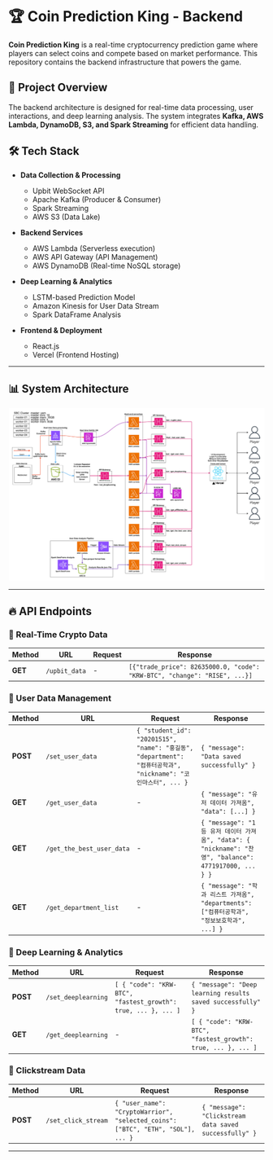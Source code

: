 # 🏆 Coin Prediction King - Backend

**Coin Prediction King** is a real-time cryptocurrency prediction game where players can select coins and compete based on market performance. This repository contains the backend infrastructure that powers the game.

## 📌 Project Overview

The backend architecture is designed for real-time data processing, user interactions, and deep learning analysis. The system integrates **Kafka, AWS Lambda, DynamoDB, S3, and Spark Streaming** for efficient data handling.

## 🛠️ Tech Stack

- **Data Collection & Processing**
  - Upbit WebSocket API
  - Apache Kafka (Producer & Consumer)
  - Spark Streaming
  - AWS S3 (Data Lake)
  
- **Backend Services**
  - AWS Lambda (Serverless execution)
  - AWS API Gateway (API Management)
  - AWS DynamoDB (Real-time NoSQL storage)
  
- **Deep Learning & Analytics**
  - LSTM-based Prediction Model
  - Amazon Kinesis for User Data Stream
  - Spark DataFrame Analysis

- **Frontend & Deployment**
  - React.js
  - Vercel (Frontend Hosting)

---

## 📊 System Architecture

![Architecture Diagram](CoinKing_DataPipeLine_Architecture.jpg)

---

## 🔥 API Endpoints

### 📌 Real-Time Crypto Data

| Method | URL | Request | Response |
|--------|-----|---------|----------|
| **GET** | `/upbit_data` | - | `[{"trade_price": 82635000.0, "code": "KRW-BTC", "change": "RISE", ...}]` |

### 📌 User Data Management

| Method | URL | Request | Response |
|--------|-----|---------|----------|
| **POST** | `/set_user_data` | `{ "student_id": "20201515", "name": "홍길동", "department": "컴퓨터공학과", "nickname": "코인마스터", ... }` | `{ "message": "Data saved successfully" }` |
| **GET** | `/get_user_data` | - | `{ "message": "유저 데이터 가져옴", "data": [...] }` |
| **GET** | `/get_the_best_user_data` | - | `{ "message": "1등 유저 데이터 가져옴", "data": { "nickname": "찬영", "balance": 4771917000, ... } }` |
| **GET** | `/get_department_list` | - | `{ "message": "학과 리스트 가져옴", "departments": ["컴퓨터공학과", "정보보호학과", ...] }` |

### 📌 Deep Learning & Analytics

| Method | URL | Request | Response |
|--------|-----|---------|----------|
| **POST** | `/set_deeplearning` | `[ { "code": "KRW-BTC", "fastest_growth": true, ... }, ... ]` | `{ "message": "Deep learning results saved successfully" }` |
| **GET** | `/get_deeplearning` | - | `[ { "code": "KRW-BTC", "fastest_growth": true, ... }, ... ]` |

### 📌 Clickstream Data

| Method | URL | Request | Response |
|--------|-----|---------|----------|
| **POST** | `/set_click_stream` | `{ "user_name": "CryptoWarrior", "selected_coins": ["BTC", "ETH", "SOL"], ... }` | `{ "message": "Clickstream data saved successfully" }` |

---
